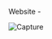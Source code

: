 Website - 

![Capture](https://user-images.githubusercontent.com/61162740/78019848-f955ca00-736d-11ea-806d-e54a2bcdd9c0.PNG)
